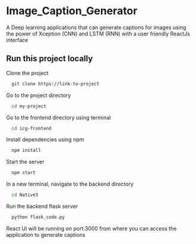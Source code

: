 # Image_Caption_Generator

A Deep learning applications that can generate captions for images using the power of Xception (CNN) and LSTM (RNN) with a user friendly ReactJs interface


## Run this project locally

Clone the project

```bash
  git clone https://link-to-project
```

Go to the project directory

```bash
  cd my-project
```
Go to the frontend directory using terminal

```bash
  cd icg-frontend
```
Install dependencies using npm

```bash
  npm install
```

Start the server

```bash
  npm start
```
In a new terminal, navigate to the backend directory 

```bash
  cd Native3
```
Run the backend flask server 

```bash
  python flask_code.py
```
React UI will be running on port:3000 from where you can access the application to generate captions



